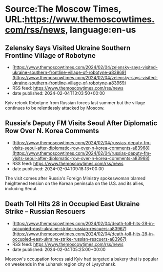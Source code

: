 # Source:The Moscow Times, URL:https://www.themoscowtimes.com/rss/news, language:en-us

## Zelensky Says Visited Ukraine Southern Frontline Village of Robotyne
 - [https://www.themoscowtimes.com/2024/02/04/zelensky-says-visited-ukraine-southern-frontline-village-of-robotyne-a83969](https://www.themoscowtimes.com/2024/02/04/zelensky-says-visited-ukraine-southern-frontline-village-of-robotyne-a83969)
 - RSS feed: https://www.themoscowtimes.com/rss/news
 - date published: 2024-02-04T13:03:50+00:00

Kyiv retook Robotyne from Russian forces last summer but the village continues to be relentlessly attacked by Moscow.

## Russia’s Deputy FM Visits Seoul After Diplomatic Row Over N. Korea Comments
 - [https://www.themoscowtimes.com/2024/02/04/russias-deputy-fm-visits-seoul-after-diplomatic-row-over-n-korea-comments-a83968](https://www.themoscowtimes.com/2024/02/04/russias-deputy-fm-visits-seoul-after-diplomatic-row-over-n-korea-comments-a83968)
 - RSS feed: https://www.themoscowtimes.com/rss/news
 - date published: 2024-02-04T09:18:13+00:00

The visit comes after Russia's Foreign Ministry spokeswoman blamed heightened tension on the Korean peninsula on the U.S. and its allies, including Seoul.

## Death Toll Hits 28 in Occupied East Ukraine Strike – Russian Rescuers
 - [https://www.themoscowtimes.com/2024/02/04/death-toll-hits-28-in-occupied-east-ukraine-strike-russian-rescuers-a83967](https://www.themoscowtimes.com/2024/02/04/death-toll-hits-28-in-occupied-east-ukraine-strike-russian-rescuers-a83967)
 - RSS feed: https://www.themoscowtimes.com/rss/news
 - date published: 2024-02-04T05:25:00+00:00

Moscow's occupation forces said Kyiv had targeted a bakery that is popular on weekends in the Luhansk region city of Lysychansk.

